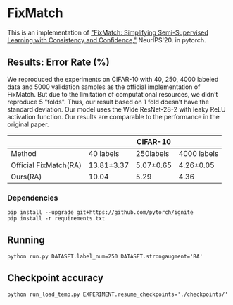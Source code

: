 # FixMatch
This is an implementation of  ["FixMatch: Simplifying Semi-Supervised Learning with Consistency and Confidence,"](https://arxiv.org/abs/2001.07685) NeurIPS'20. in pytorch. 

## Results: Error Rate (%)

We reproduced the experiments on CIFAR-10 with 40, 250, 4000 labeled data and 5000 validation samples as the official implementation of FixMatch. But due to the limitation of computational resources, we didn’t reproduce 5 "folds". Thus, our result based on 1 fold doesn’t have the standard deviation. Our model uses the Wide ResNet-28-2 with leaky ReLU activation function. Our results are comparable to the performance in the original paper.

|                       |                | CIFAR-10      |               |
| --------------------- | -------------- | ------------- | ------------- |
| Method                | 40 labels      | 250labels     | 4000 labels   |
| Official FixMatch(RA) | 13.81±3.37 | 5.07±0.65 | 4.26±0.05 |
| Ours(RA)              | 10.04          | 5.29          | 4.36          |



### Dependencies

```
pip install --upgrade git+https://github.com/pytorch/ignite
pip install -r requirements.txt
```



## Running

```
python run.py DATASET.label_num=250 DATASET.strongaugment='RA' 
```



## Checkpoint accuracy

```
python run_load_temp.py EXPERIMENT.resume_checkpoints='./checkpoints/'
```



## 



